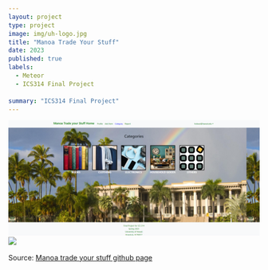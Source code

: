 ```yaml
---
layout: project
type: project
image: img/uh-logo.jpg
title: "Manoa Trade Your Stuff"
date: 2023
published: true
labels:
  - Meteor
  - ICS314 Final Project
  
summary: "ICS314 Final Project"
---
```

<img class="img-fluid" src="../img/manoa-trade-your-stuff.png">








<img width="300px" class="img-fluid" src="../img/manoa-trade-your-stuff-item.png">

Source: <a href="https://manoa-trade-your-stuff.github.io/"><i class="large github icon "></i>Manoa trade your stuff github page</a>







